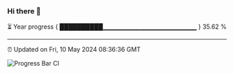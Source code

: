 ### Hi there 👋

⏳ Year progress { ██████████▁▁▁▁▁▁▁▁▁▁▁▁▁▁▁▁▁▁▁▁ } 35.62 %

---

⏰ Updated on Fri, 10 May 2024 08:36:36 GMT

![Progress Bar CI](https://github.com/IshwaranRudhara/GIT-ACTION/workflows/Progress%20Bar%20CI/badge.svg)
